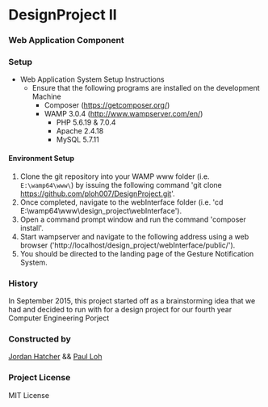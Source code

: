 # DesignProject II

### Web Application Component

### Setup
+ Web Application System Setup Instructions
	+ Ensure that the following programs are installed on the development Machine
		+ Composer (https://getcomposer.org/)
		+ WAMP 3.0.4 (http://www.wampserver.com/en/)
			+ PHP 5.6.19 & 7.0.4
			+ Apache 2.4.18
			+ MySQL 5.7.11

#### Environment Setup
1. Clone the git repository into your WAMP www folder (i.e. `E:\wamp64\www\`) by issuing the following command 'git clone https://github.com/ploh007/DesignProject.git'.
2. Once completed, navigate to the webInterface folder (i.e. 'cd E:\wamp64\www\design_project\webInterface').
3. Open a command prompt window and run the command 'composer install'.
4. Start wampserver and navigate to the following address using a web browser ('http://localhost/design_project/webInterface/public/').
5. You should be directed to the landing page of the Gesture Notification System.

### History
In September 2015, this project started off as a brainstorming idea that we had and decided to run with for a design project for our fourth year Computer Engineering Porject

### Constructed by
[Jordan Hatcher](https://jordan-hatcher.com/) && [Paul Loh](http://www.paulloh.com)

### Project License
MIT License
